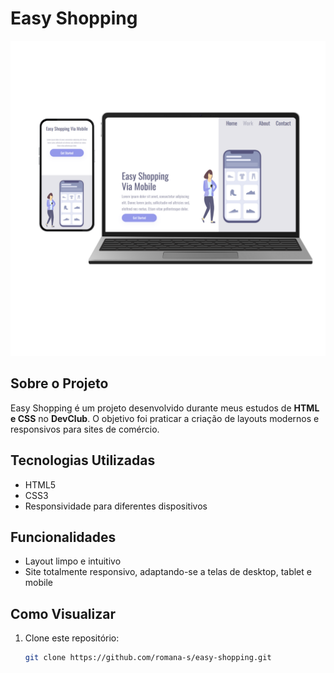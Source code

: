 # Easy Shopping

![Preview](https://github.com/romana-s/easy-shopping/blob/master/img/imgs.png?raw=true)

## Sobre o Projeto
Easy Shopping é um projeto desenvolvido durante meus estudos de **HTML e CSS** no **DevClub**. O objetivo foi praticar a criação de layouts modernos e responsivos para sites de comércio.

## Tecnologias Utilizadas
- HTML5  
- CSS3  
- Responsividade para diferentes dispositivos  

## Funcionalidades
- Layout limpo e intuitivo  
- Site totalmente responsivo, adaptando-se a telas de desktop, tablet e mobile  

## Como Visualizar
1. Clone este repositório:  
   ```bash
   git clone https://github.com/romana-s/easy-shopping.git
